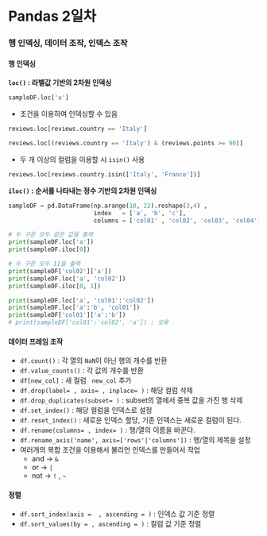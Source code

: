 # Pandas 2일차

### 행 인덱싱, 데이터 조작, 인덱스 조작

#### 행 인덱싱

**`loc()` : 라벨값 기반의 2차원 인덱싱**

```py
sampleDF.loc['a']
```

- 조건을 이용하여 인덱싱할 수 있음

```python
reviews.loc[reviews.country == 'Italy']
```

```python
reviews.loc[(reviews.country == 'Italy') & (reviews.points >= 90)]
```

- 두 개 이상의 컬럼을 이용할 시 `isin()` 사용

```python
reviews.loc[reviews.country.isin(['Italy', 'France'])]
```

**`iloc()` : 순서를 나타내는 정수 기반의 2차원 인덱싱**

```python
sampleDF = pd.DataFrame(np.arange(10, 22).reshape(3,4) , 
                        index   = ['a', 'b', 'c'],
                        columns = ['col01' , 'col02', 'col03', 'col04'] )
```

```python
# 두 구문 모두 같은 값을 출력
print(sampleDF.loc['a'])
print(sampleDF.iloc[0])
```

```python
# 두 구문 모두 11을 출력
print(sampleDF['col02']['a'])
print(sampleDF.loc['a', 'col02'])
print(sampleDF.iloc[0, 1])
```

```python
print(sampleDF.loc['a', 'col01':'col02'])
print(sampleDF.loc['a':'b', 'col01'])
print(sampleDF['col01']['a':'b'])
# print(sampleDF['col01':'col02', 'a']) : 오류
```

#### 데이터 프레임 조작

- `df.count()` : 각 열의 `NaN`이 아닌 행의 개수를 반환
- `df.value_counts()` : 각 값의 개수를 반환
- `df[new_col]` : 새 컬럼 ` new_col` 추가
- `df.drop(label= , axis= , inplace= )` : 해당 컬럼 삭제
- `df.drop_duplicates(subset= )` : subset의 열에서 중복 값을 가진 행 삭제
- `df.set_index()` : 해당 컬럼을 인덱스로 설정
- `df.reset_index()` : 새로운 인덱스 할당, 기존 인덱스는 새로운 컬럼이 된다.
- `df.rename(columns= , index= )` : 행/열의 이름을 바꾼다.
- `df.rename_axis('name', axis=['rows'|'columns'])` : 행/열의 제목을 설정
- 여러개의 복합 조건을 이용해서 불리언 인덱스를 만들어서 작업
  - and -> `&`
  - or -> `|`
  - not -> `!` , `~`

#### 정렬

- `df.sort_index(axis =  , ascending = )` : 인덱스 값 기준 정렬
- `df.sort_values(by = , ascending = )` : 컬럼 값 기준 정렬

